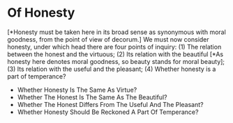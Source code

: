 # Of Honesty

[*Honesty must be taken here in its broad sense as   synonymous with moral goodness, from the point of view of decorum.]  We must now consider honesty, under which head there are four points of inquiry:
(1) The relation between the honest and the virtuous;
(2) Its relation with the beautiful [*As honesty here denotes moral goodness, so beauty stands for moral beauty];
(3) Its relation with the useful and the pleasant;
(4) Whether honesty is a part of temperance?

* Whether Honesty Is The Same As Virtue?
* Whether The Honest Is The Same As The Beautiful?
* Whether The Honest Differs From The Useful And The Pleasant?
* Whether Honesty Should Be Reckoned A Part Of Temperance?